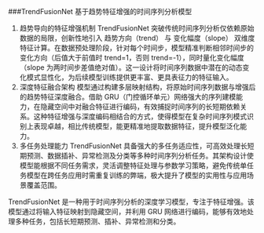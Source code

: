 ###TrendFusionNet  基于趋势特征增强的时间序列分析模型

1. 趋势导向的特征增强机制
TrendFusionNet 突破传统时间序列分析仅依赖原始数据的局限，创新性地引入 趋势方向（trend） 与 变化幅度（slope） 双维度特征计算。在数据预处理阶段，针对每个时间步，模型精准判断相邻时间步的变化方向（后值大于前值时 trend=1，否则 trend=-1），同时量化变化幅度（slope 为两时间步差值绝对值）。这一设计将时间序列数据中潜在的动态变化模式显性化，为后续模型训练提供更丰富、更具表征力的特征输入。
2. 深度特征融合架构
模型通过构建多层映射结构，将原始时间序列数据与增强后的趋势特征深度融合。借助 GRU（门控循环单元）网络强大的序列建模能力，在隐藏空间中对融合特征进行编码，有效捕捉时间序列的长短期依赖关系。这种特征增强与深度编码相结合的方式，使得模型在复杂时间序列模式识别上表现卓越，相比传统模型，能更精准地提取数据特征，提升模型泛化能力。
3. 多任务处理能力
TrendFusionNet 具备强大的多任务适应性，可高效处理长短期预测、数据插补、异常检测及分类等多种时间序列分析任务。其架构设计使模型能根据不同任务需求，灵活调整特征处理与参数学习策略，避免传统单任务模型在跨任务应用时需重复训练的弊端，极大提升了模型的实用性与应用场景覆盖范围。

TrendFusionNet 是一种用于时间序列分析的深度学习模型，专注于特征增强。该模型通过将输入特征映射到隐藏空间，并利用 GRU 网络进行编码，能够有效地处理多种任务，包括长短期预测、插补、异常检测和分类。
